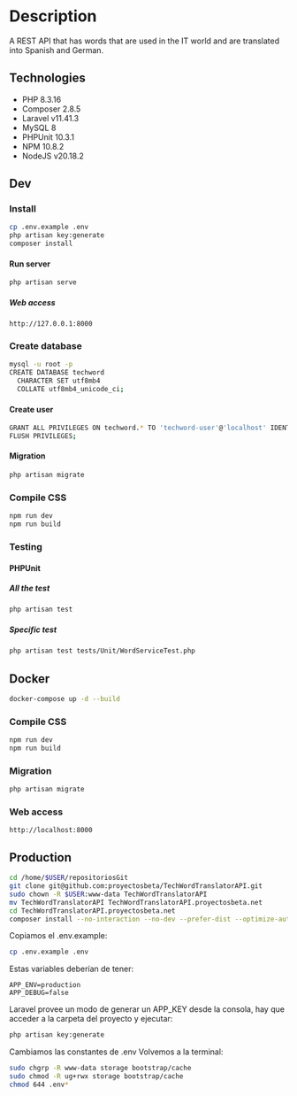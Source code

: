 # Description

A REST API that has words that are used in the IT world and are translated into Spanish and German.

## Technologies

-   PHP 8.3.16
-   Composer 2.8.5
-   Laravel v11.41.3
-   MySQL 8
-   PHPUnit 10.3.1
-   NPM 10.8.2
-   NodeJS v20.18.2

## Dev

### Install

```bash
cp .env.example .env
php artisan key:generate
composer install
```

#### Run server

```bash
php artisan serve
```

##### Web access

```
http://127.0.0.1:8000
```

### Create database

```bash
mysql -u root -p
CREATE DATABASE techword
  CHARACTER SET utf8mb4
  COLLATE utf8mb4_unicode_ci;
```

#### Create user

```bash
GRANT ALL PRIVILEGES ON techword.* TO 'techword-user'@'localhost' IDENTIFIED BY 'xxxxxx';
FLUSH PRIVILEGES;
```

#### Migration

```bash
php artisan migrate
```

### Compile CSS

```bash
npm run dev
npm run build
```

### Testing

#### PHPUnit

##### All the test

```bash
php artisan test
```

##### Specific test

```bash
php artisan test tests/Unit/WordServiceTest.php
```

## Docker

```bash
docker-compose up -d --build
```

### Compile CSS

```bash
npm run dev
npm run build
```

### Migration

```bash
php artisan migrate
```

### Web access

```
http://localhost:8000
```

## Production

```bash
cd /home/$USER/repositoriosGit
git clone git@github.com:proyectosbeta/TechWordTranslatorAPI.git
sudo chown -R $USER:www-data TechWordTranslatorAPI
mv TechWordTranslatorAPI TechWordTranslatorAPI.proyectosbeta.net
cd TechWordTranslatorAPI.proyectosbeta.net
composer install --no-interaction --no-dev --prefer-dist --optimize-autoloader
```

Copiamos el .env.example:

```bash
cp .env.example .env
```


Estas variables deberían de tener:

```
APP_ENV=production
APP_DEBUG=false
```


Laravel provee un modo de generar un APP_KEY desde la consola, hay que acceder a la carpeta del proyecto y ejecutar:

```bash
php artisan key:generate
```

Cambiamos las constantes de .env
Volvemos a la terminal:

```bash
sudo chgrp -R www-data storage bootstrap/cache
sudo chmod -R ug+rwx storage bootstrap/cache
chmod 644 .env*
```


